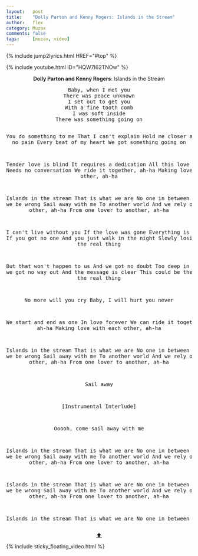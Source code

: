 ```yaml
---
layout:   post
title:    "Dolly Parton and Kenny Rogers: Islands in the Stream"
author:   flex
category: Muzax
comments: false
tags:     [muzax, video]
---
```


{% include jump2lyrics.html HREF="#top" %}

{% include youtube.html ID="HQW7I62TNOw" %}

<a id="top"></a>
<div id="lyrics"><div class="lyricsheader" style=""><p><center><b>Dolly Parton and Kenny Rogers</b>:  Islands in the Stream</center></p></div>
<center><pre>
Baby, when I met you
There was peace unknown
I set out to get you
With a fine tooth comb
I was soft inside
There was something going on

You do something to me
That I can't explain
Hold me closer and I feel no pain
Every beat of my heart
We got something going on

Tender love is blind
It requires a dedication
All this love we feel
Needs no conversation
We ride it together, ah-ha
Making love with each other, ah-ha

Islands in the stream
That is what we are
No one in between
How can we be wrong
Sail away with me
To another world
And we rely on each other, ah-ha
From one lover to another, ah-ha

I can't live without you
If the love was gone
Everything is nothing
If you got no one
And you just walk in the night
Slowly losing sight of the real thing

But that won't happen to us
And we got no doubt
Too deep in love and we got no way out
And the message is clear
This could be the year for the real thing

No more will you cry
Baby, I will hurt you never

We start and end as one
In love forever
We can ride it together, ah-ha
Making love with each other, ah-ha

Islands in the stream
That is what we are
No one in between
How can we be wrong
Sail away with me
To another world
And we rely on each other, ah-ha
From one lover to another, ah-ha

Sail away

[Instrumental Interlude]

Ooooh, come sail away with me

Islands in the stream
That is what we are
No one in between
How can we be wrong
Sail away with me
To another world
And we rely on each other, ah-ha
From one lover to another, ah-ha

Islands in the stream
That is what we are
No one in between
How can we be wrong
Sail away with me
To another world
And we rely on each other, ah-ha
From one lover to another, ah-ha

Islands in the stream
That is what we are
No one in between
</pre>
<a href="#top">⬆</a></center></div>

<div class="sticky_floating_video"></div>
{% include sticky_floating_video.html %}